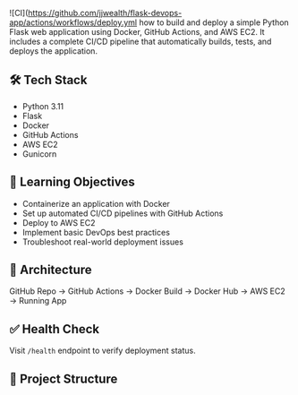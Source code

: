 ![CI](https://github.com/jjwealth/flask-devops-app/actions/workflows/deploy.yml how to build and deploy a simple Python Flask web application using Docker, GitHub Actions, and AWS EC2. It includes a complete CI/CD pipeline that automatically builds, tests, and deploys the application.

## 🛠️ Tech Stack
- Python 3.11
- Flask
- Docker
- GitHub Actions
- AWS EC2
- Gunicorn

## 🎯 Learning Objectives
- Containerize an application with Docker
- Set up automated CI/CD pipelines with GitHub Actions
- Deploy to AWS EC2
- Implement basic DevOps best practices
- Troubleshoot real-world deployment issues

## 🧱 Architecture

GitHub Repo → GitHub Actions → Docker Build → Docker Hub → AWS EC2 → Running App

## ✅ Health Check
Visit `/health` endpoint to verify deployment status.

## 📁 Project Structure